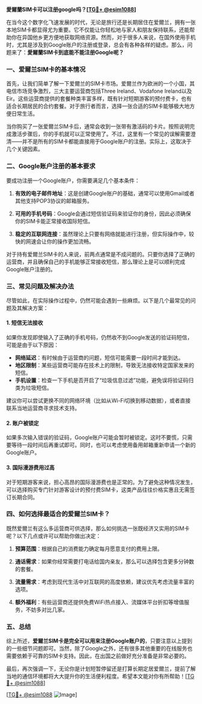 **愛爾蘭SIM卡可以注册google吗？[[TG💪+ @esim1088](https://t.me/s/esim1088)]**

在当今这个数字化飞速发展的时代，无论是旅行还是长期居住在爱爾兰，拥有一张本地SIM卡都显得尤为重要。它不仅能让你轻松地与家人和朋友保持联系，还能帮助你在异国他乡更方便地获取网络资源。然而，对于很多人来说，在国外使用手机时，尤其是涉及到Google账户的注册或登录，总会有各种各样的疑虑。那么，问题来了：**愛爾蘭SIM卡到底能不能注册Google呢？**

### 一、爱爾兰SIM卡的基本情况

首先，让我们简单了解一下爱爾兰的SIM卡市场。爱爾兰作为欧洲的一个小国，其电信市场竞争激烈，三大主要运营商包括Three Ireland、Vodafone Ireland以及Eir。这些运营商提供的套餐种类丰富多样，既有针对短期游客的预付费卡，也有适合长期居民的合约套餐。对于旅行者而言，选择一张合适的SIM卡能够极大地方便日常生活。

当你购买了一张爱爾兰SIM卡后，通常会收到一张带有激活码的卡片。按照说明完成激活步骤后，你的手机就可以正常使用了。不过，这里有一个常见的误解需要澄清——并不是所有的SIM卡都能直接用于Google账户的注册。实际上，这取决于几个关键因素。

### 二、Google账户注册的基本要求

要成功注册一个Google账户，你需要满足几个基本条件：

1. **有效的电子邮件地址**：这是创建Google账户的基础，通常可以使用Gmail或者其他支持POP3协议的邮箱服务。
   
2. **可用的手机号码**：Google会通过短信验证码来验证你的身份，因此必须确保你的SIM卡能正常接收国际短信。
   
3. **稳定的互联网连接**：虽然理论上只要有网络就能进行注册，但实际操作中，较快的网速会让你的操作更加流畅。

对于持有爱爾兰SIM卡的人来说，前两点通常是不成问题的。只要你选择了正确的运营商，并且确保自己的手机能够正常接收短信，那么理论上是可以顺利完成Google账户注册的。

### 三、常见问题及解决办法

尽管如此，在实际操作过程中，仍然可能会遇到一些麻烦。以下是几个最常见的问题及其解决方案：

#### 1. 短信无法接收
如果你发现即使输入了正确的手机号码，仍然收不到Google发送的验证码短信，可能是由于以下原因：
   - **网络延迟**：有时候由于运营商的问题，短信可能需要一段时间才能到达。
   - **地区限制**：某些运营商可能存在技术上的限制，导致无法接收特定国家发来的短信。
   - **手机设置**：检查一下手机是否开启了“垃圾信息过滤”功能，避免误将验证码归类为垃圾短信。

建议你可以尝试更换不同的网络环境（比如从Wi-Fi切换到移动数据），或者直接联系当地运营商寻求技术支持。

#### 2. 账户被锁定
如果多次输入错误的验证码，Google账户可能会暂时被锁定。这时不要慌，只需要等待一段时间后再重试即可。同时，也可以考虑使用备用邮箱重新申请一个新的Google账户。

#### 3. 国际漫游费用过高
对于短期游客来说，担心高昂的国际漫游费也是正常的。为了避免这种情况发生，可以选择购买专门针对游客设计的预付费SIM卡，这类产品往往价格实惠且无需签订长期合同。

### 四、如何选择最适合的爱爾兰SIM卡？

既然爱爾兰有这么多运营商可供选择，那么如何挑选一张既经济又实用的SIM卡呢？以下几点或许可以帮助你做出决定：

1. **预算范围**：根据自己的消费能力确定每月愿意支付的费用上限。
   
2. **通话需求**：如果你经常需要打电话给国内亲友，那么可以选择包含更多分钟数的套餐。
   
3. **流量需求**：考虑到现代生活中对互联网的高度依赖，建议优先考虑流量丰富的选项。
   
4. **额外福利**：有些运营商还提供免费WiFi热点接入、流媒体平台折扣等增值服务，不妨多对比几家。

### 五、总结

综上所述，**爱爾兰SIM卡是完全可以用来注册Google账户的**，只要注意以上提到的一些细节问题即可。当然，除了Google之外，还有很多其他重要的在线服务也需要依赖于可靠的SIM卡支持。因此，在出国之前做好充分准备是非常必要的。

最后，再次强调一下，无论你是计划短暂停留还是打算长期定居爱爾兰，提前了解当地的通信环境都将大大提升你的生活便利程度。希望本文能对你有所帮助！[[TG💪+ @esim1088](https://t.me/s/esim1088)]

[[TG💪+ @esim1088](https://t.me/s/esim1088) ![Image](https://i.postimg.cc/4NQfJmqS/Snipaste-2025-05-13-00-14-12.png)]
